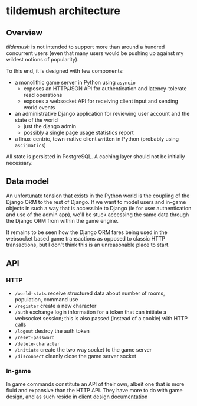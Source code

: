 # tildemush architecture

## Overview

_tildemush_ is not intended to support more than around a hundred concurrent
users (even that many users would be pushing up against my wildest notions of
popularity).

To this end, it is designed with few components:

- a monolithic game server in Python using `asyncio`
  - exposes an HTTP/JSON API for authentication and latency-tolerate read operations
  - exposes a websocket API for receiving client input and sending world events
- an administrative Django application for reviewing user account and the state of the world
  - just the django admin
  - possibly a single page usage statistics report
- a linux-centric, town-native client written in Python (probably using `asciimatics`)

All state is persisted in PostgreSQL. A caching layer should not be initially necessary.

## Data model

An unfortunate tension that exists in the Python world is the coupling of the
Django ORM to the rest of Django. If we want to model users and in-game objects
in such a way that is accessible to Django (ie for user authentication and use
of the admin app), we'll be stuck accessing the same data through the Django ORM
from within the game engine.

It remains to be seen how the Django ORM fares being used in the websocket based
game transactions as opposed to classic HTTP transactions, but I don't think
this is an unreasonable place to start.

## API

### HTTP

- `/world-stats` receive structured data about number of rooms, population, command use
- `/register` create a new character
- `/auth` exchange login information for a token that can initiate a websocket session; this is also passed (instead of a cookie) with HTTP calls
- `/logout` destroy the auth token
- `/reset-password`
- `/delete-character`
- `/initiate` create the two way socket to the game server
- `/disconnect` cleanly close the game server socket

### In-game

In game commands constitute an API of their own, albeit one that is more fluid
and expansive than the HTTP API. They have more to do with game design, and as such reside in [client design documentation](client.md)



